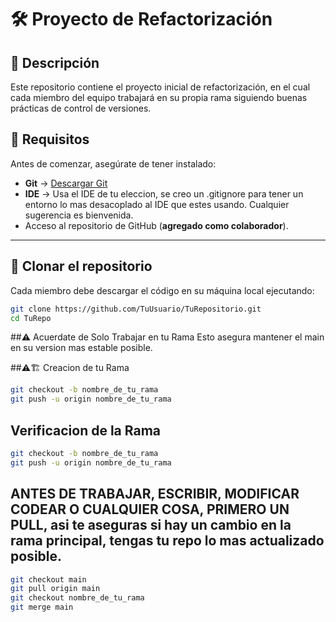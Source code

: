 # 🛠️ Proyecto de Refactorización

## 📌 Descripción
Este repositorio contiene el proyecto inicial de refactorización, en el cual cada miembro del equipo trabajará en su propia rama siguiendo buenas prácticas de control de versiones.

## 🚀 Requisitos
Antes de comenzar, asegúrate de tener instalado:
- **Git** → [Descargar Git](https://git-scm.com/downloads)
- **IDE** → Usa el IDE de tu eleccion, se creo un .gitignore para tener un entorno lo mas desacoplado al IDE que estes usando. Cualquier sugerencia es bienvenida.
- Acceso al repositorio de GitHub (**agregado como colaborador**).

---

## 🔗 Clonar el repositorio
Cada miembro debe descargar el código en su máquina local ejecutando:
```sh
git clone https://github.com/TuUsuario/TuRepositorio.git
cd TuRepo
```
##⚠️ Acuerdate de Solo Trabajar en tu Rama
Esto asegura mantener el main en su version mas estable posible.

##⚠🏗️ Creacion de tu Rama
```sh
git checkout -b nombre_de_tu_rama
git push -u origin nombre_de_tu_rama
```

## Verificacion de la Rama
```sh
git checkout -b nombre_de_tu_rama
git push -u origin nombre_de_tu_rama
```

## ANTES DE TRABAJAR, ESCRIBIR, MODIFICAR CODEAR O CUALQUIER COSA, PRIMERO UN PULL, asi te aseguras si hay un cambio en la rama principal, tengas tu repo lo mas actualizado posible.
```sh
git checkout main
git pull origin main
git checkout nombre_de_tu_rama
git merge main
```


